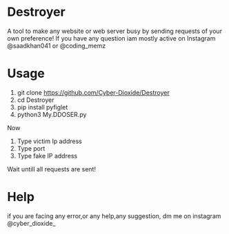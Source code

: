 # Destroyer
A tool to make any website or web server busy by sending requests of your own preference! If you have any question iam mostly active on Instagram @saadkhan041 or @coding_memz

# Usage
1. git clone https://github.com/Cyber-Dioxide/Destroyer
2. cd Destroyer
3. pip install pyfiglet
4. python3 My.DDOSER.py

Now
1. Type victim Ip address
2. Type port
3. Type fake IP address

Wait untill all requests are sent!

# Help
if you are facing any error,or any help,any suggestion, dm me on instagram @cyber_dioxide_
